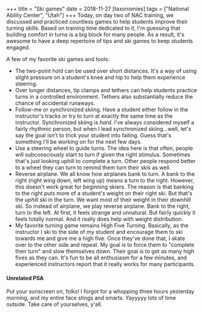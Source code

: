 +++
title = "Ski games"
date = 2018-11-27
[taxonomies]
tags = ["National Ability Center", "Utah"]
+++
Today, on day two of NAC training, we discussed and practiced countless games to help students improve their turning skills. Based on training time dedicated to it, I'm guessing that building comfort in turns is a big block for many people. As a result, it's awesome to have a deep repertoire of tips and ski games to keep students engaged.

A few of my favorite ski games and tools:

- The two-point hold can be used over short distances. It's a way of using slight pressure on a student's knee and hip to help them experience steering.
- Over longer distances, tip clamps and tethers can help students practice turns in a controlled environment. Tethers also substantially reduce the chance of accidental runaways.
- Follow-me or synchronized skiing. Have a student either follow in the instructor's tracks or try to turn at exactly the same time as the instructor. Synchronized skiing is _hard_. I've always considered myself a fairly rhythmic person, but when I lead synchronized skiing...well, let's say the goal isn't to trick your student into failing. Guess that's something I'll be working on for the next few days.
- Use a steering wheel to guide turns. The idea here is that often, people will subconsciously start to turn if given the right stimulus. Sometimes that's just looking uphill to complete a turn. Other people respond better to a wheel they can turn to remind them turn their skis as well.
- Reverse airplane. We all know how airplanes bank to turn. A bank to the right (right wing down, left wing up) means a turn to the right. However, this doesn't work great for beginning skiers. The reason is that banking to the right puts more of a student's weight on their right ski. But that's the _uphill_ ski in the turn. We want most of their weight in their _downhill_ ski. So instead of airplane, we play reverse airplane. Bank to the right, turn to the left. At first, it feels strange and unnatural. But fairly quickly it feels totally normal. And it really does help with weight distribution.
- My favorite turning game remains High Five Turning. Basically, as the instructor I ski to the side of my student and encourage them to ski towards me and give me a high five. Once they've done that, I skate over to the other side and repeat. My goal is to force them to "complete their turn" and slow themselves down. Their goal is to get as many high fives as they can. It's fun to be all enthusiasm for a few minutes, and experienced instructors report that it really works for many participants.

#### Unrelated PSA

Put your sunscreen on, folks! I forgot for a whopping three hours yesterday morning, and my entire face stings and smarts. Yayyyyy lots of time outside. Take care of yourselves, y'all.
